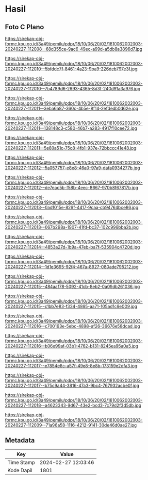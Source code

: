 # Hasil

## Foto C Plano

https://sirekap-obj-formc.kpu.go.id/3a49/pemilu/pdpr/18/10/06/20/02/1810062002003-20240227-112008--68d355ce-9ac6-49ec-a99d-a5db8a3896d7.jpg

https://sirekap-obj-formc.kpu.go.id/3a49/pemilu/pdpr/18/10/06/20/02/1810062002003-20240227-112010--5bfddc7f-8461-4a23-9ba9-226deb797e3f.jpg

https://sirekap-obj-formc.kpu.go.id/3a49/pemilu/pdpr/18/10/06/20/02/1810062002003-20240227-112010--7b4789d6-2693-4365-8d3f-240d91a3a976.jpg

https://sirekap-obj-formc.kpu.go.id/3a49/pemilu/pdpr/18/10/06/20/02/1810062002003-20240227-112011--3eba6a87-360c-4b5e-8f14-2efdedb0d62e.jpg

https://sirekap-obj-formc.kpu.go.id/3a49/pemilu/pdpr/18/10/06/20/02/1810062002003-20240227-112011--138148c3-c580-46b7-a283-4917f10cee72.jpg

https://sirekap-obj-formc.kpu.go.id/3a49/pemilu/pdpr/18/10/06/20/02/1810062002003-20240227-112011--5e80a51c-75c8-4fb1-937e-72bbccc41e48.jpg

https://sirekap-obj-formc.kpu.go.id/3a49/pemilu/pdpr/18/10/06/20/02/1810062002003-20240227-112012--5a057757-e8e8-46a0-97a9-dafa0934277b.jpg

https://sirekap-obj-formc.kpu.go.id/3a49/pemilu/pdpr/18/10/06/20/02/1810062002003-20240227-112012--de7eac5b-f58b-4eec-8667-970b8f67817b.jpg

https://sirekap-obj-formc.kpu.go.id/3a49/pemilu/pdpr/18/10/06/20/02/1810062002003-20240227-112013--0ad1015e-829f-4417-9caa-cb94764bce86.jpg

https://sirekap-obj-formc.kpu.go.id/3a49/pemilu/pdpr/18/10/06/20/02/1810062002003-20240227-112013--067b298a-1907-41fd-bc37-102c996bba2b.jpg

https://sirekap-obj-formc.kpu.go.id/3a49/pemilu/pdpr/18/10/06/20/02/1810062002003-20240227-112014--4853a27d-1b9a-47eb-ba7f-535904c4720d.jpg

https://sirekap-obj-formc.kpu.go.id/3a49/pemilu/pdpr/18/10/06/20/02/1810062002003-20240227-112014--1d1e3695-92f4-467a-8927-080ade795212.jpg

https://sirekap-obj-formc.kpu.go.id/3a49/pemilu/pdpr/18/10/06/20/02/1810062002003-20240227-112015--484aaf78-5092-41cb-8eb2-0a09db261036.jpg

https://sirekap-obj-formc.kpu.go.id/3a49/pemilu/pdpr/18/10/06/20/02/1810062002003-20240227-112015--c1bb7e83-f334-4865-aa71-105ad1c6e009.jpg

https://sirekap-obj-formc.kpu.go.id/3a49/pemilu/pdpr/18/10/06/20/02/1810062002003-20240227-112016--c700163e-5ebc-4898-af26-36676e58dcad.jpg

https://sirekap-obj-formc.kpu.go.id/3a49/pemilu/pdpr/18/10/06/20/02/1810062002003-20240227-112016--b06e99af-03b1-4762-b131-8245ea95a0a5.jpg

https://sirekap-obj-formc.kpu.go.id/3a49/pemilu/pdpr/18/10/06/20/02/1810062002003-20240227-112017--e7854e8c-a57f-49e8-8e8b-173159e2dfa3.jpg

https://sirekap-obj-formc.kpu.go.id/3a49/pemilu/pdpr/18/10/06/20/02/1810062002003-20240227-112017--b75c9a44-3816-47a3-9bc4-767932acbe0f.jpg

https://sirekap-obj-formc.kpu.go.id/3a49/pemilu/pdpr/18/10/06/20/02/1810062002003-20240227-112018--a4623343-9d67-43e2-bcd3-7c79d2f3d5db.jpg

https://sirekap-obj-formc.kpu.go.id/3a49/pemilu/pdpr/18/10/06/20/02/1810062002003-20240227-112009--71a96a58-1116-4212-9141-30de46d0ae27.jpg


## Metadata

| Key        | Value               |
| ---------- | ------------------- |
| Time Stamp | 2024-02-27 12:03:46 |
| Kode Dapil | 1801                |



